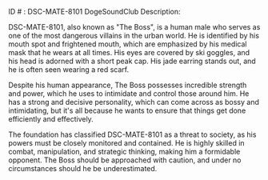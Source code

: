 ID # : DSC-MATE-8101
DogeSoundClub Description:

DSC-MATE-8101, also known as "The Boss", is a human male who serves as one of the most dangerous villains in the urban world. He is identified by his mouth spot and frightened mouth, which are emphasized by his medical mask that he wears at all times. His eyes are covered by ski goggles, and his head is adorned with a short peak cap. His jade earring stands out, and he is often seen wearing a red scarf.

Despite his human appearance, The Boss possesses incredible strength and power, which he uses to intimidate and control those around him. He has a strong and decisive personality, which can come across as bossy and intimidating, but it's all because he wants to ensure that things get done efficiently and effectively.

The foundation has classified DSC-MATE-8101 as a threat to society, as his powers must be closely monitored and contained. He is highly skilled in combat, manipulation, and strategic thinking, making him a formidable opponent. The Boss should be approached with caution, and under no circumstances should he be underestimated.